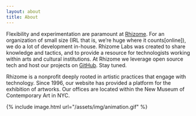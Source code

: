 ```yaml
---
layout: about
title: About
---
```


Flexibility and experimentation are paramount at [Rhizome](http://rhizome.org/about/). For an organization of small size (IRL that is, we’re huge where it counts\[online\]), we do a lot of development in-house. Rhizome Labs was created to share knowledge and tactics, and to provide a resource for technologists working within arts and cultural institutions. At Rhizome we leverage open source tech and host our projects on [GitHub](https://github.com/rhizomedotorg/). Stay tuned.

Rhizome is a nonprofit deeply rooted in artistic practices that engage with technology. Since 1996, our website has provided a platform for the exhibition of artworks. Our offices are located within the New Museum of Contemporary Art in NYC.

{% include image.html url="/assets/img/animation.gif" %}
